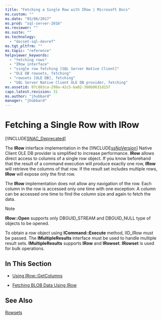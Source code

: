 ```yaml
---
title: "Fetching a Single Row with IRow | Microsoft Docs"
ms.custom: ""
ms.date: "03/06/2017"
ms.prod: "sql-server-2016"
ms.reviewer: ""
ms.suite: ""
ms.technology: 
  - "docset-sql-devref"
ms.tgt_pltfrm: ""
ms.topic: "reference"
helpviewer_keywords: 
  - "fetching rows"
  - "IRow interface"
  - "single row fetching [SQL Server Native Client]"
  - "OLE DB rowsets, fetching"
  - "rowsets [OLE DB], fetching"
  - "SQL Server Native Client OLE DB provider, fetching"
ms.assetid: 07c803ca-299a-42c5-ba02-360b9631d15f
caps.latest.revision: 31
ms.author: "jhubbard"
manager: "jhubbard"
---
```

# Fetching a Single Row with IRow
[!INCLUDE[SNAC_Deprecated](../../relational-databases/extended-stored-procedures-reference/includes/snac-deprecated.md)]

  The **IRow** interface implementation in the [!INCLUDE[ssNoVersion](../../advanced-analytics/r-services/includes/ssnoversion-md.md)] Native Client OLE DB provider is simplified to increase performance. **IRow** allows direct access to columns of a single row object. If you know beforehand that the result of a command execution will produce exactly one row, **IRow** will retrieve the columns of that row. If the result set includes multiple rows, **IRow** will expose only the first row.  
  
 The **IRow** implementation does not allow any navigation of the row. Each column in the row is accessed only one time with one exception: A column can be accessed one time to find the column size and again to fetch the data.  
  
> [!NOTE]  
>  **IRow::Open** supports only DBGUID_STREAM and DBGUID_NULL type of objects to be opened.  
  
 To obtain a row object using **ICommand::Execute** method, IID_IRow must be passed. The **IMultipleResults** interface must be used to handle multiple result sets. **IMultipleResults** supports **IRow** and **IRowset**. **IRowset** is used for bulk operations.  
  
## In This Section  
  
-   [Using IRow::GetColumns](../../relational-databases/native-client-ole-db-rowsets/using-irow-getcolumns.md)  
  
-   [Fetching BLOB Data Using IRow](http://msdn.microsoft.com/library/badbd6ac-20aa-4891-a14f-48d38e7f30de)  
  
## See Also  
 [Rowsets](../../relational-databases/native-client-ole-db-rowsets/rowsets.md)  
  
  